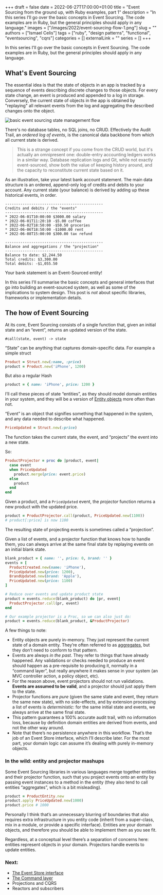 +++
draft = false
date = 2022-06-27T17:00:00+01:00
title = "Event Sourcing from the ground up, with Ruby examples, part 1"
description = "In this series I’ll go over the basic concepts in Event Sourcing. The code examples are in Ruby, but the general principles should apply in any language."
images = ["/images/2022/event-sourcing-flow-1.png"]
slug = ""
authors = ["Ismael Celis"]
tags = ["ruby", "design patterns", "functional", "eventsourcing", "cqrs"]
categories = []
externalLink = ""
series = []
+++


In this series I'll go over the basic concepts in Event Sourcing.
The code examples are in Ruby, but the general principles should apply in any language.

## What's Event Sourcing

The essential idea is that the state of objects in an app is tracked by a sequence of events describing discrete changes to those objects.
For every state change, an event is produced and appended to a log in storage.
Conversely, the current state of objects in the app is obtained by "replaying" all relevant events from the log and aggregating the described changes onto the object.

![basic event sourcing state management flow](/images/2022/event-sourcing-flow-1.png)

There's no database tables, no SQL joins, no CRUD. Effectively the Audit Trail, an _ordered log of events_, is the canonical data backbone from which all current state is derived.

> This is a strange concept if you come from the CRUD world, but it's actually an omnipresent one: double-entry accounting ledgers works in a similar way. Database replication logs and Git, while not exactly event-sourced, show both the value of keeping history around, and the capacity to reconstitute current state based on it.

As an illustration, take your latest bank account statement. The main data structure is an ordered, append-only log of credits and debits to your account. Any current state (your balance) is derived by adding up these historical events, in order.

```
---------------------------------------------
Credits and debits / the "events"
---------------------------------------------
* 2022-06-01T10:00:00 $3000.00 salary
* 2022-06-01T11:20:10 -$5.00 coffee
* 2022-06-02T18:50:00 -$50.50 groceries
* 2022-06-06T18:50:00 -$1000.00 rent
* 2022-06-08T15:00:00 $300.00 tax refund

---------------------------------------------
Balance and aggregations / the "projection"
---------------------------------------------
Balance to date: $2,244.50
Total credits: $3,300.00
Total debits: -$1,055.50
```

Your bank statement is an Event-Sourced entity!

In this series I'll summarise the basic concepts and general interfaces that go into building an event-sourced system, as well as some of the implications to system design.
This post is _not_ about specific libraries, frameworks or implementation details.

## The how of Event Sourcing

At its core, Event Sourcing consists of a single function that, given an initial state and an “event”, returns an updated version of the state.

```
#call(state, event) -> state
```

“State” can be anything that captures domain-specific data. For example a simple struct

```ruby
Product = Struct.new(:name, :price)
product = Product.new('iPhone', 1200)
```

But also a regular Hash

```ruby
product = { name: 'iPhone', price: 1200 }
```

I’ll call these pieces of state “entities”, as they should model domain entities in your system, and they will be a version of [Entity objects](https://blog.jannikwempe.com/domain-driven-design-entities-value-objects#heading-entities) more often than not.

“Event” is an object that signifies something that happened in the system, and any data needed to describe what happened.

```ruby
PriceUpdated = Struct.new(:price)
```

The function takes the current state, the event, and “projects” the event into a new state.

So:

```ruby
ProductProjector = proc do |product, event|
  case event
  when PriceUpdated
    product.merge(price: event.price)
  else
    product
  end
end
```

Given a product, and a `PriceUpdated` event, the _projector_ function returns a new product with the updated price.

```ruby
product = ProductProjector.call(product, PriceUpdated.new(1100))
# product[:price] is now 1100
```

The resulting state of projecting events is sometimes called a “projection”.

Given a list of events, and a projector function that knows how to handle them, you can always arrive at the same final state by replaying events on an initial blank state.

```ruby
blank_product = { name: '', price: 0, brand: '' }
events = [
  ProductCreated.new(name: 'iPhone'),
  PriceUpdated.new(price: 1200),
  BrandUpdated.new(brand: 'Apple'),
  PriceUpdated.new(price: 1100)
]

# Reduce over events and update product state
product = events.reduce(blank_product) do |pr, event|
  ProductProjector.call(pr, event)
end

# Our example projector is a Proc, so we can also just do:
product = events.reduce(blank_product, &ProductProjector)
```

A few things to note:

- Entity objects are purely in-memory. They just represent the current state of a domain entity. They’re often referred to as [aggregates](https://martinfowler.com/bliki/DDD_Aggregate.html), but they don’t need to conform to that pattern.
- Events are always *in the past*. They refer to things that have already happened. Any validations or checks needed to produce an event should happen as a pre-requisite to producing it, normally in a “command layer”, but really anywhere it makes sense in your system (an MVC controller action, a policy object, etc).
- For the reason above, event projectors should not run validations. **Events are assumed to be valid**, and a projector should just apply them to the state.
- Projector functions are *pure* (given the same state and event, they return the same new state),  with no side-effects, and by extension processing a list of events is *deterministic*: for the same initial state and events, we always arrive at the same final state.
- This pattern guarantees a 100% accurate audit trail, with no information loss, because by definition domain entities are derived from events, and not the other way around.
- Note that there’s no persistence anywhere in this workflow. That’s the job of an Event Store interface, which I’ll describe later. For the most part, your domain logic can assume it’s dealing with purely in-memory objects.

### In the wild: entity and projector mashups

Some Event Sourcing libraries in various languages merge together entities and their projector function, such that you project events onto an entity by passing event instances to a method in the entity (they also tend to call entities “aggregates”, which is a bit misleading).

```ruby
product = ProductEntity.new
product.apply PriceUpdated.new(1000)
product.price # 1000
```

Personally I think that’s an unnecessary blurring of boundaries that also requires extra infrastructure in you entity code (inherit from a super-class, mix in a module, or provide a specific interface). Entities are your domain objects, and therefore you should be able to implement them as you see fit.

Regardless, at a conceptual level there’s a separation of concerns here: entities represent objects in your domain. Projectors handle events to update entities.

### Next:

- [The Event Store interface](/posts/event-sourcing-ruby-event-store/)
- [The Command layer](/posts/event-sourcing-ruby-command-layer/)
- Projections and CQRS
- Reactors and subscribers

